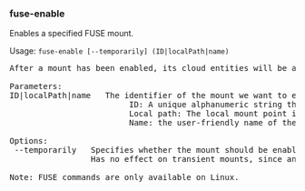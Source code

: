 ### fuse-enable
Enables a specified FUSE mount.

Usage: `fuse-enable [--temporarily] (ID|localPath|name)`
<pre>
After a mount has been enabled, its cloud entities will be accessible via the mount's local path.

Parameters:
ID|localPath|name   The identifier of the mount we want to enable. It can be one of the following:
                         ID: A unique alphanumeric string that identifies the mount.
                         Local path: The local mount point in the filesystem.
                         Name: the user-friendly name of the mount, set when it was added or by fuse-config.

Options:
 --temporarily   Specifies whether the mount should be enabled only until the server is restarted.
                 Has no effect on transient mounts, since any action on them is always temporary.

Note: FUSE commands are only available on Linux.
</pre>
